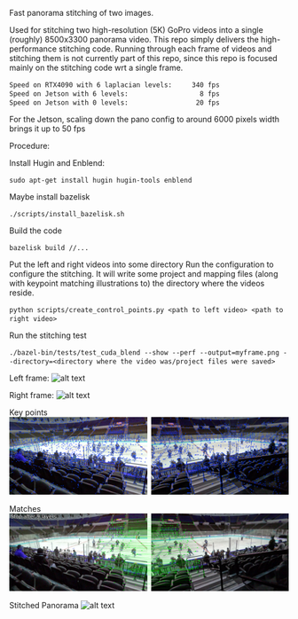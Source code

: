 Fast panorama stitching of two images.

Used for stitching two high-resolution (5K) GoPro videos into a single (roughly) 8500x3300 panorama video.
This repo simply delivers the high-performance stitching code.  Running through each frame of videos and stitching them is not currently part of this repo, since this repo is focused mainly on the stitching code wrt a single frame.

```
Speed on RTX4090 with 6 laplacian levels:     340 fps
Speed on Jetson with 6 levels:                  8 fps
Speed on Jetson with 0 levels:                 20 fps
```

For the Jetson, scaling down the pano config to around 6000 pixels width brings it up to 50 fps

Procedure:

Install Hugin and Enblend:
```
sudo apt-get install hugin hugin-tools enblend
```

Maybe install bazelisk
```
./scripts/install_bazelisk.sh
```

Build the code
```
bazelisk build //...
```

Put the left and right videos into some directory
Run the configuration to configure the stitching. 
It will write some project and mapping files (along with keypoint matching illustrations to) the directory where the videos reside.
```
python scripts/create_control_points.py <path to left video> <path to right video>
```
 
Run the stitching test
```
./bazel-bin/tests/test_cuda_blend --show --perf --output=myframe.png --directory=<directory where the video was/project files were saved>
```

Left frame:
![alt text](./assets/left.png)

Right frame:
![alt text](./assets/right.png)

Key points
![alt text](./assets/keypoints.png)

Matches
![alt text](./assets/matches.png)

Stitched Panorama
![alt text](./assets/s.png)

